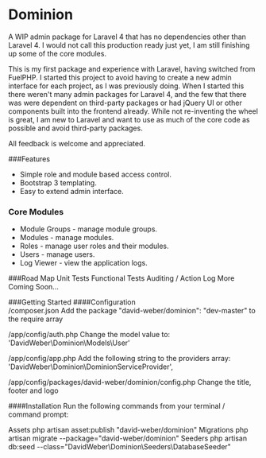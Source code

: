Dominion
========

A WIP admin package for Laravel 4 that has no dependencies other than Laravel 4.
I would not call this production ready just yet, I am still finishing up some of the core modules.

This is my first package and experience with Laravel, having switched from FuelPHP.
I started this project to avoid having to create a new admin interface for each project, as I was previously doing.
When I started this there weren't many admin packages for Laravel 4, and the few that there was were dependent on third-party packages or had jQuery UI or other components built into the frontend already.
While not re-inventing the wheel is great, I am new to Laravel and want to use as much of the core code as possible and avoid third-party packages.

All feedback is welcome and appreciated.

###Features
* Simple role and module based access control.
* Bootstrap 3 templating.
* Easy to extend admin interface.


### Core Modules
* Module Groups - manage module groups.
* Modules - manage modules.
* Roles - manage user roles and their modules.
* Users - manage users.
* Log Viewer - view the application logs.


###Road Map
Unit Tests
Functional Tests
Auditing / Action Log
More Coming Soon...


###Getting Started
####Configuration    
/composer.json
    Add the package "david-weber/dominion": "dev-master" to the require array

/app/config/auth.php
    Change the model value to: 'DavidWeber\Dominion\Models\User'

/app/config/app.php
    Add the following string to the providers array: 'DavidWeber\Dominion\DominionServiceProvider',

/app/config/packages/david-weber/dominion/config.php
     Change the title, footer and logo

####Installation
Run the following commands from your terminal / command prompt:

Assets
    php artisan asset:publish "david-weber/dominion"
Migrations
    php artisan migrate --package="david-weber/dominion"
Seeders
    php artisan db:seed --class="DavidWeber\Dominion\Seeders\DatabaseSeeder"